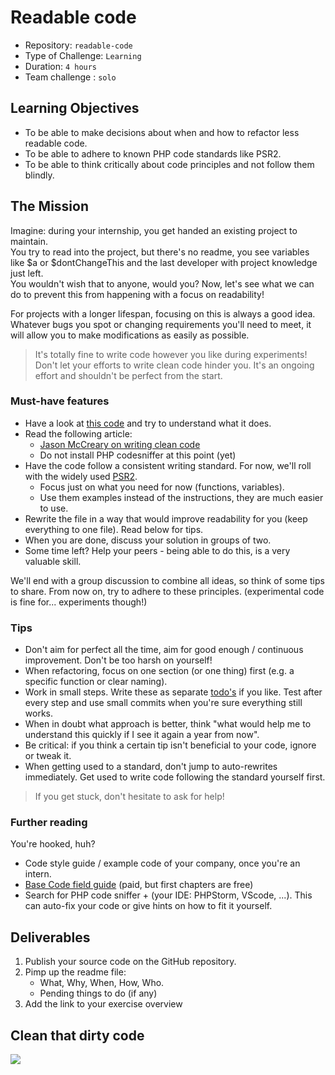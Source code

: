 
# Readable code

- Repository: `readable-code`
- Type of Challenge: `Learning`
- Duration: `4 hours`
- Team challenge : `solo`

## Learning Objectives

- To be able to make decisions about when and how to refactor less readable code.
- To be able to adhere to known PHP code standards like PSR2.
- To be able to think critically about code principles and not follow them blindly.

## The Mission
Imagine: during your internship, you get handed an existing project to maintain.  
You try to read into the project, but there's no readme, you see variables like $a or $dontChangeThis and the last developer with project knowledge just left.  
You wouldn't wish that to anyone, would you? Now, let's see what we can do to prevent this from happening with a focus on readability!  

For projects with a longer lifespan, focusing on this is always a good idea.  
Whatever bugs you spot or changing requirements you'll need to meet, it will allow you to make modifications as easily as possible.  

> It's totally fine to write code however you like during experiments! Don't let your efforts to write clean code hinder you. It's an ongoing effort and shouldn't be perfect from the start.

### Must-have features

- Have a look at [this code](experimental.php) and try to understand what it does.
- Read the following article: 
    - [Jason McCreary on writing clean code](https://dev.to/gonedark/writing-clean-code)
    - Do not install PHP codesniffer at this point (yet)
- Have the code follow a consistent writing standard. For now, we'll roll with the widely used [PSR2](https://www.php-fig.org/psr/psr-2/). 
    - Focus just on what you need for now (functions, variables).
    - Use them examples instead of the instructions, they are much easier to use.
- Rewrite the file in a way that would improve readability for you (keep everything to one file). Read below for tips.
- When you are done, discuss your solution in groups of two.
- Some time left? Help your peers - being able to do this, is a very valuable skill.

We'll end with a group discussion to combine all ideas, so think of some tips to share.
From now on, try to adhere to these principles. (experimental code is fine for... experiments though!)

### Tips
- Don't aim for perfect all the time, aim for good enough / continuous improvement. Don't be too harsh on yourself!
- When refactoring, focus on one section (or one thing) first (e.g. a specific function or clear naming).
- Work in small steps. Write these as separate [todo's](https://dev.to/razbakov/todo-in-code-b) if you like. Test after every step and use small commits when you're sure everything still works.
- When in doubt what approach is better, think "what would help me to understand this quickly if I see it again a year from now".
- Be critical: if you think a certain tip isn't beneficial to your code, ignore or tweak it.
- When getting used to a standard, don't jump to auto-rewrites immediately. Get used to write code following the standard yourself first.

> If you get stuck, don't hesitate to ask for help!

### Further reading
 
You're hooked, huh?
 
 - Code style guide / example code of your company, once you're an intern.
 - [Base Code field guide](https://basecodefieldguide.com/) (paid, but first chapters are free)
 - Search for PHP code sniffer + (your IDE: PHPStorm, VScode, ...). This can auto-fix your code or give hints on how to fit it yourself.

## Deliverables
1. Publish your source code on the GitHub repository.
2. Pimp up the readme file:
	- What, Why, When, How, Who.
	- Pending things to do (if any)
3. Add the link to your exercise overview

## Clean that dirty code

![](https://media.giphy.com/media/ODl2tCgE6MhR6/giphy.gif)